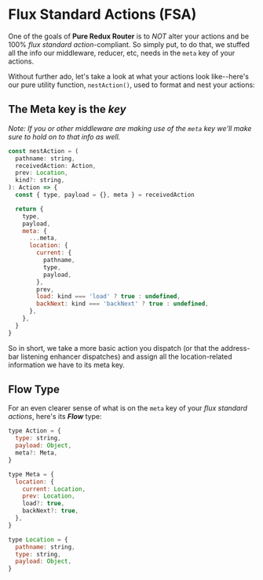 # Flux Standard Actions (FSA)
One of the goals of **Pure Redux Router** is to *NOT* alter your actions and be 100% *flux standard action*-compliant.
So simply put, to do that, we stuffed all the info our middleware, reducer, etc, needs in the `meta` key of your actions.

Without further ado, let's take a look at what your actions look like--here's our pure utility function, `nestAction()`, used to format 
and nest your actions:


## The Meta key is the *key*
*Note: If you or other middleware are making use of the `meta` key we'll make sure to hold on to that info as well.*

```javascript
const nestAction = (
  pathname: string,
  receivedAction: Action,
  prev: Location,
  kind?: string,
): Action => {
  const { type, payload = {}, meta } = receivedAction

  return {
    type,
    payload,
    meta: {
      ...meta,
      location: {
        current: {
          pathname,
          type,
          payload,
        },
        prev,
        load: kind === 'load' ? true : undefined,
        backNext: kind === 'backNext' ? true : undefined,
      },
    },
  }
}
```

So in short, we take a more basic action you dispatch (or that the address-bar listening enhancer dispatches) and assign 
all the location-related information we have to its meta key.

## Flow Type
For an even clearer sense of what is on the `meta` key of your *flux standard actions*, here's its ***Flow*** type:

```javascript
type Action = {
  type: string,
  payload: Object,
  meta?: Meta,
}

type Meta = {
  location: {
    current: Location,
    prev: Location,
    load?: true,
    backNext?: true,
  },
}

type Location = {
  pathname: string,
  type: string,
  payload: Object,
}
```
